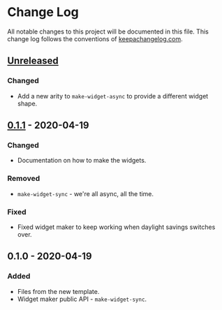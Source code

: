 # Change Log
All notable changes to this project will be documented in this file. This change log follows the conventions of [keepachangelog.com](http://keepachangelog.com/).

## [Unreleased]
### Changed
- Add a new arity to `make-widget-async` to provide a different widget shape.

## [0.1.1] - 2020-04-19
### Changed
- Documentation on how to make the widgets.

### Removed
- `make-widget-sync` - we're all async, all the time.

### Fixed
- Fixed widget maker to keep working when daylight savings switches over.

## 0.1.0 - 2020-04-19
### Added
- Files from the new template.
- Widget maker public API - `make-widget-sync`.

[Unreleased]: https://github.com/your-name/clj-gui/compare/0.1.1...HEAD
[0.1.1]: https://github.com/your-name/clj-gui/compare/0.1.0...0.1.1
